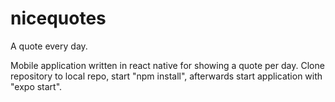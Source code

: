 # nicequotes
A quote every day.

Mobile application written in react native for showing a quote per day. 
Clone repository to local repo, start "npm install", afterwards start application with "expo start".
